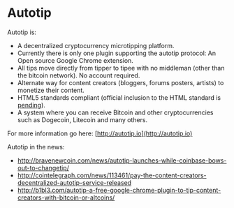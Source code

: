 # Autotip

Autotip is:

* A decentralized cryptocurrency microtipping platform.
* Currently there is only one plugin supporting the autotip protocol: An Open source Google Chrome extension.
* All tips move directly from tipper to tipee with no middleman (other than the bitcoin network). No account required.
* Alternate way for content creators (bloggers, forums posters, artists) to monetize their content.
* HTML5 standards compliant (official inclusion to the HTML standard is [pending](https://github.com/priestc/Autotip/issues/1)).
* A system where you can receive Bitcoin and other cryptocurrencies such as Dogecoin, Litecoin and many others.

For more information go here: [http://autotip.io](http://autotip.io)

Autotip in the news:

* http://bravenewcoin.com/news/autotip-launches-while-coinbase-bows-out-to-changetip/
* http://cointelegraph.com/news/113461/pay-the-content-creators-decentralized-autotip-service-released
* http://b1bl3.com/autotip-a-free-google-chrome-plugin-to-tip-content-creators-with-bitcoin-or-altcoins/
